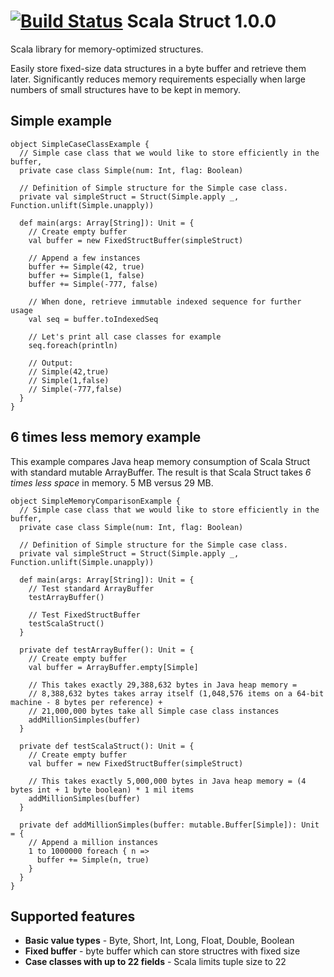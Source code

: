 [![Build Status](https://travis-ci.org/RadoBuransky/scala-struct.svg?branch=master)](https://travis-ci.org/RadoBuransky/scala-struct)
Scala Struct 1.0.0
==================

Scala library for memory-optimized structures.  

Easily store fixed-size data structures in a byte buffer and retrieve them later. Significantly reduces memory
requirements especially when large numbers of small structures have to be kept in memory.

Simple example
--------------

    object SimpleCaseClassExample {
      // Simple case class that we would like to store efficiently in the buffer,
      private case class Simple(num: Int, flag: Boolean)
    
      // Definition of Simple structure for the Simple case class.
      private val simpleStruct = Struct(Simple.apply _, Function.unlift(Simple.unapply))
    
      def main(args: Array[String]): Unit = {
        // Create empty buffer
        val buffer = new FixedStructBuffer(simpleStruct)
    
        // Append a few instances
        buffer += Simple(42, true)
        buffer += Simple(1, false)
        buffer += Simple(-777, false)
    
        // When done, retrieve immutable indexed sequence for further usage
        val seq = buffer.toIndexedSeq
    
        // Let's print all case classes for example
        seq.foreach(println)
    
        // Output:
        // Simple(42,true)
        // Simple(1,false)
        // Simple(-777,false)
      }
    }
    
6 times less memory example
---------------------------
This example compares Java heap memory consumption of Scala Struct with standard mutable ArrayBuffer. The result is that
Scala Struct takes *6 times less space* in memory. 5 MB versus 29 MB.

    object SimpleMemoryComparisonExample {
      // Simple case class that we would like to store efficiently in the buffer,
      private case class Simple(num: Int, flag: Boolean)
    
      // Definition of Simple structure for the Simple case class.
      private val simpleStruct = Struct(Simple.apply _, Function.unlift(Simple.unapply))
    
      def main(args: Array[String]): Unit = {
        // Test standard ArrayBuffer
        testArrayBuffer()
    
        // Test FixedStructBuffer
        testScalaStruct()
      }
    
      private def testArrayBuffer(): Unit = {
        // Create empty buffer
        val buffer = ArrayBuffer.empty[Simple]
    
        // This takes exactly 29,388,632 bytes in Java heap memory =
        // 8,388,632 bytes takes array itself (1,048,576 items on a 64-bit machine - 8 bytes per reference) +
        // 21,000,000 bytes take all Simple case class instances
        addMillionSimples(buffer)
      }
    
      private def testScalaStruct(): Unit = {
        // Create empty buffer
        val buffer = new FixedStructBuffer(simpleStruct)
    
        // This takes exactly 5,000,000 bytes in Java heap memory = (4 bytes int + 1 byte boolean) * 1 mil items
        addMillionSimples(buffer)
      }
    
      private def addMillionSimples(buffer: mutable.Buffer[Simple]): Unit = {
        // Append a million instances
        1 to 1000000 foreach { n =>
          buffer += Simple(n, true)
        }
      }
    }
    
Supported features
------------------
- **Basic value types** - Byte, Short, Int, Long, Float, Double, Boolean
- **Fixed buffer** - byte buffer which can store structres with fixed size
- **Case classes with up to 22 fields** - Scala limits tuple size to 22